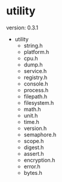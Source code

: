 # utility

version: 0.3.1

- utility
  - string.h
  - platform.h
  - cpu.h
  - dump.h
  - service.h
  - registry.h
  - console.h
  - process.h
  - filepath.h
  - filesystem.h
  - math.h
  - unit.h
  - time.h
  - version.h
  - semaphore.h
  - scope.h
  - digest.h
  - assert.h
  - encryption.h
  - error.h
  - bytes.h
